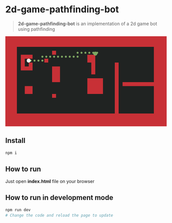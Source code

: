 
# 2d-game-pathfinding-bot

> **2d-game-pathfinding-bot** is an implementation of a 2d game bot using pathfinding

![alt text](https://github.com/Briuor/2d-game-pathfinding-bot/blob/main/assets/demopf.gif?raw=true)

## Install
```sh
npm i
```

## How to run
Just open **index.html** file on your browser

## How to run in development mode
```sh
npm run dev 
# Change the code and reload the page to update
```
